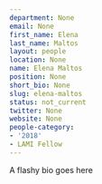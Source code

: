 ```yaml
---
department: None
email: None
first_name: Elena
last_name: Maltos
layout: people
location: None
name: Elena Maltos
position: None
short_bio: None
slug: elena-maltos
status: not_current
twitter: None
website: None
people-category:
- '2018'
- LAMI Fellow
---
```

A flashy bio goes here

